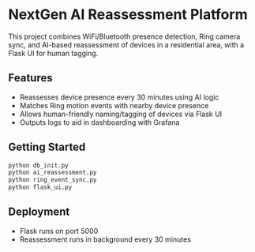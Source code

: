 # NextGen AI Reassessment Platform

This project combines WiFi/Bluetooth presence detection, Ring camera sync, and AI-based reassessment of devices in a residential area, with a Flask UI for human tagging.

## Features
- Reassesses device presence every 30 minutes using AI logic
- Matches Ring motion events with nearby device presence
- Allows human-friendly naming/tagging of devices via Flask UI
- Outputs logs to aid in dashboarding with Grafana

## Getting Started
```bash
python db_init.py
python ai_reassessment.py
python ring_event_sync.py
python flask_ui.py
```

## Deployment
- Flask runs on port 5000
- Reassessment runs in background every 30 minutes
